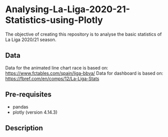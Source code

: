 # Analysing-La-Liga-2020-21-Statistics-using-Plotly
The objective of creating this repository is to analyse the basic statistics of La Liga 2020/21 season.

## Data
Data for the animated line chart race is based on: https://www.fctables.com/spain/liga-bbva/
Data for dashboard is based on: https://fbref.com/en/comps/12/La-Liga-Stats

## Pre-requisites
- pandas
- plotly (version 4.14.3)

## Description 
